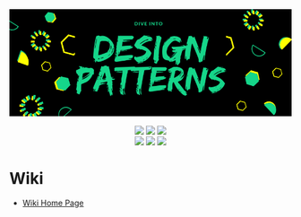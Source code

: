 <div align="center">
  <img src="/Resources/Design_Pattern_Image.png"/>
</div>

<p align="center">
  <img src="https://img.shields.io/badge/Ubuntu-E95420.svg?&style=for-the-badge&logo=Ubuntu&logoColor=white"/>
  <img src="https://img.shields.io/badge/C++-3178C6.svg?&style=for-the-badge&logo=Cplusplus&logoColor=white"/>
  <img src="https://img.shields.io/badge/C%23-375BD2.svg?&style=for-the-badge&logo=Csharp&logoColor=white"/><br>
  <img src="https://img.shields.io/badge/Vim-019733.svg?&style=for-the-badge&logo=Vim&logoColor=white"/>
  <img src="https://img.shields.io/badge/Visual%20Studio%20Code-007ACC.svg?&style=for-the-badge&logo=Visual%20Studio%20Code&logoColor=white"/>
  <img src="https://img.shields.io/badge/Git-F05032.svg?&style=for-the-badge&logo=Git&logoColor=white"/>
</p>

# Wiki
+ [Wiki Home Page](https://github.com/Glory-Day/DesignPattern/wiki)
